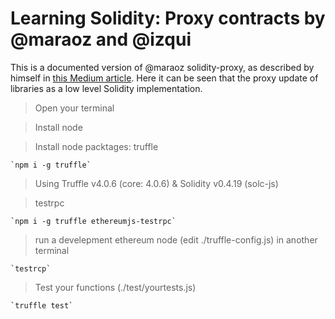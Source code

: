 # Learning Solidity: Proxy contracts by @maraoz and @izqui 

This is a documented version of @maraoz solidity-proxy, as described by himself in [this Medium article](https://blog.zeppelin.solutions/proxy-libraries-in-solidity-79fbe4b970fd). Here it can be seen that the proxy update of libraries as a low level Solidity implementation.

>Open your terminal

>Install node

>Install node packtages:
>truffle

    `npm i -g truffle`

> Using Truffle v4.0.6 (core: 4.0.6) & Solidity v0.4.19 (solc-js)

>testrpc 

    `npm i -g truffle ethereumjs-testrpc`

>run a develepment ethereum node (edit ./truffle-config.js) in another terminal

    `testrcp`

>Test your functions (./test/yourtests.js)

    `truffle test`
